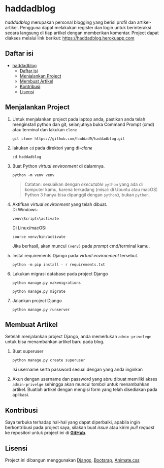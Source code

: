 # haddadblog

*haddadblog* merupakan personal blogging yang berisi profil dan artikel-artikel. Pengguna dapat melakukan register dan login untuk berinteraksi secara langsung di tiap artikel dengan memberikan komentar. Project dapat diakses melalui link berikut: https://haddadblog.herokuapp.com

## Daftar isi

- [haddadblog](#haddadblog)
  - [Daftar isi](#daftar-isi)
  - [Menjalankan Project](#menjalankan-project)
  - [Membuat Artikel](#membuat-artikel)
  - [Kontribusi](#kontribusi)
  - [Lisensi](#lisensi)

## Menjalankan Project 

1. Untuk menjalankan project pada laptop anda, pastikan anda telah menginstall python dan git, selanjutnya buka Command Prompt (cmd) atau terminal dan lakukan `clone` 
   ```shell
   git clone https://github.com/haddad9/haddadblog.git
   ```

2. lakukan `cd` pada direktori yang di-*clone*
   ```shell
   cd haddadblog
   ``` 


3. Buat Python *virtual environment* di dalamnya.

   ```shell
   python -m venv venv
   ```

   > Catatan: sesuaikan dengan *executable* `python` yang ada di komputer kamu,
   > karena terkadang (misal: di Ubuntu atau macOS) Python 3 hanya bisa
   > dipanggil dengan `python3`, bukan `python`.

4. Aktifkan *virtual environment* yang telah dibuat.\
   Di Windows:

   ```shell
   venv\Scripts\activate
   ```

   Di Linux/macOS:

   ```shell
   source venv/bin/activate
   ```

   Jika berhasil, akan muncul `(venv)` pada *prompt* cmd/terminal kamu.

5. Instal requirements Django pada *virtual environment* tersebut.

   ```shell
   python -m pip install - r requirements.txt
   ```

6. Lakukan migrasi database pada project Django

   ```shell
   python manage.py makemigrations
   ```

   ```shell
   python manage.py migrate
   ```


7. Jalankan project Django
   ```shell
   python manage.py runserver
   ```



## Membuat Artikel

Setelah menjalankan project Django, anda memerlukan `admin-privelege` untuk bisa menambahkan artikel baru pada blog.

1. Buat superuser

   ```shell
   python manage.py create superuser
   ```

   Isi username serta password sesuai dengan yang anda inginkan

2. Akun dengan username dan password yang abru dibuat memiliki akses `admin-privelge` sehingga akan muncul tombol untuk menambahkan artikel. Buatlah artikel dengan mengisi form yang telah disediakan pada aplikasi.

  

## Kontribusi

Saya terbuka terhadap hal-hal yang dapat diperbaiki, apabila ingin berkontribusi pada project saya, silakan buat *issue* atau kirim
*pull request* ke repositori untuk project  ini di [**GitHub**](https://github.com/haddad9/haddadblog).


## Lisensi
Project ini dibangun menggunakan [Django](https://www.djangoproject.com), [Bootsrap](https://getbootstrap.com), [Animate.css](https://getbootstrap.com)
